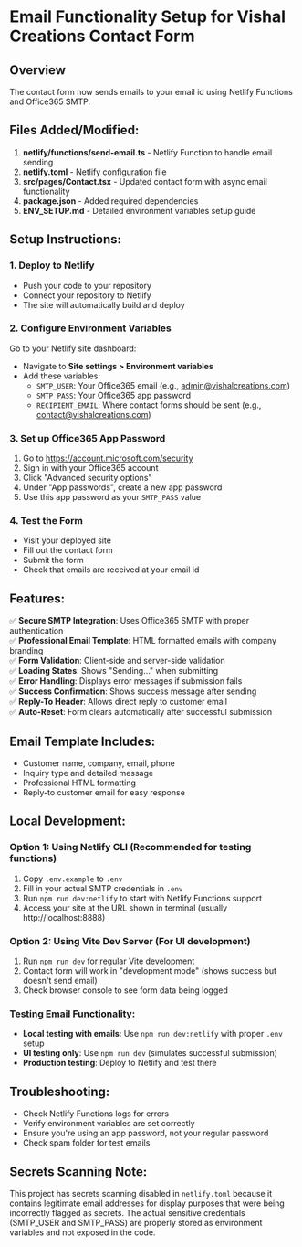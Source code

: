 # Email Functionality Setup for Vishal Creations Contact Form

## Overview
The contact form now sends emails to your email id using Netlify Functions and Office365 SMTP.

## Files Added/Modified:

1. **netlify/functions/send-email.ts** - Netlify Function to handle email sending
2. **netlify.toml** - Netlify configuration file
3. **src/pages/Contact.tsx** - Updated contact form with async email functionality
4. **package.json** - Added required dependencies
5. **ENV_SETUP.md** - Detailed environment variables setup guide

## Setup Instructions:

### 1. Deploy to Netlify
- Push your code to your repository
- Connect your repository to Netlify
- The site will automatically build and deploy

### 2. Configure Environment Variables
Go to your Netlify site dashboard:
- Navigate to **Site settings > Environment variables**
- Add these variables:
  - `SMTP_USER`: Your Office365 email (e.g., admin@vishalcreations.com)
  - `SMTP_PASS`: Your Office365 app password
  - `RECIPIENT_EMAIL`: Where contact forms should be sent (e.g., contact@vishalcreations.com)

### 3. Set up Office365 App Password
1. Go to https://account.microsoft.com/security
2. Sign in with your Office365 account
3. Click "Advanced security options"
4. Under "App passwords", create a new app password
5. Use this app password as your `SMTP_PASS` value

### 4. Test the Form
- Visit your deployed site
- Fill out the contact form
- Submit the form
- Check that emails are received at your email id

## Features:

✅ **Secure SMTP Integration**: Uses Office365 SMTP with proper authentication  
✅ **Professional Email Template**: HTML formatted emails with company branding  
✅ **Form Validation**: Client-side and server-side validation  
✅ **Loading States**: Shows "Sending..." when submitting  
✅ **Error Handling**: Displays error messages if submission fails  
✅ **Success Confirmation**: Shows success message after sending  
✅ **Reply-To Header**: Allows direct reply to customer email  
✅ **Auto-Reset**: Form clears automatically after successful submission  

## Email Template Includes:
- Customer name, company, email, phone
- Inquiry type and detailed message
- Professional HTML formatting
- Reply-to customer email for easy response

## Local Development:

### Option 1: Using Netlify CLI (Recommended for testing functions)
1. Copy `.env.example` to `.env`
2. Fill in your actual SMTP credentials in `.env`
3. Run `npm run dev:netlify` to start with Netlify Functions support
4. Access your site at the URL shown in terminal (usually http://localhost:8888)

### Option 2: Using Vite Dev Server (For UI development)
1. Run `npm run dev` for regular Vite development
2. Contact form will work in "development mode" (shows success but doesn't send email)
3. Check browser console to see form data being logged

### Testing Email Functionality:
- **Local testing with emails**: Use `npm run dev:netlify` with proper `.env` setup
- **UI testing only**: Use `npm run dev` (simulates successful submission)
- **Production testing**: Deploy to Netlify and test there

## Troubleshooting:
- Check Netlify Functions logs for errors
- Verify environment variables are set correctly
- Ensure you're using an app password, not your regular password
- Check spam folder for test emails

## Secrets Scanning Note:
This project has secrets scanning disabled in `netlify.toml` because it contains legitimate email addresses for display purposes that were being incorrectly flagged as secrets. The actual sensitive credentials (SMTP_USER and SMTP_PASS) are properly stored as environment variables and not exposed in the code.

